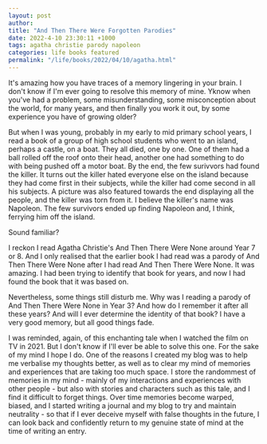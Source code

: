 ```yaml
---
layout: post
author:
title: "And Then There Were Forgotten Parodies"
date: 2022-4-10 23:30:11 +1000
tags: agatha christie parody napoleon
categories: life books featured
permalink: "/life/books/2022/04/10/agatha.html"
---
```


It's amazing how you have traces of a memory lingering in your brain. I don't know if I'm ever going to resolve this memory of mine. Yknow when you've had a problem, some misunderstanding, some misconception about the world, for many years, and then finally you work it out, by some experience you have of growing older?

But when I was young, probably in my early to mid primary school years, I read a book of a group of high school students who went to an island, perhaps a castle, on a boat. They all died, one by one. One of them had a ball rolled off the roof onto their head, another one had something to do with being pushed off a motor boat. By the end, the few surivvors had found the killer. It turns out the killer hated everyone else on the island because they had come first in their subjects, while the killer had come second in all his subjects. A picture was also featured towards the end displaying all the people, and the killer was torn from it. I believe the killer's name was Napoleon. The few survivors ended up finding Napoleon and, I think, ferrying him off the island.

Sound familiar?

I reckon I read Agatha Christie's And Then There Were None around Year 7 or 8. And I only realised that the earlier book I had read was a parody of And Then There Were None after I had read And Then There Were None. It was amazing. I had been trying to identify that book for years, and now I had found the book that it was based on.

Nevertheless, some things still disturb me. Why was I reading a parody of And Then There Were None in Year 3? And how do I remember it after all these years? And will I ever determine the identity of that book? I have a very good memory, but all good things fade. 

I was reminded, again, of this enchanting tale when I watched the film on TV in 2021. But I don't know if I'll ever be able to solve this one. For the sake of my mind I hope I do. One of the reasons I created my blog was to help me verbalise my thoughts better, as well as to clear my mind of memories and experiences that are taking too much space. I store the randommest of memories in my mind - mainly of my interactions and experiences with other people - but also with stories and characters such as this tale, and I find it difficult to forget things. Over time memories become warped, biased, and I started writing a journal and my blog to try and maintain neutrality - so that if I ever deceive myself with false thoughts in the future, I can look back and confidently return to my genuine state of mind at the time of writing an entry.